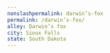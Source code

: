 ```yaml
---
﻿nonslashpermalink: darwin’s-fox
permalink: /darwin’s-fox/
alley: Darwin’s fox
city: Sioux Falls
state: South Dakota
---
```


